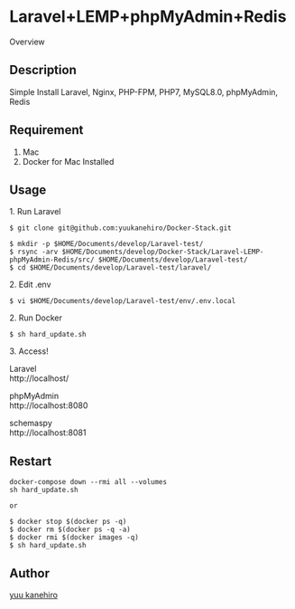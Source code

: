 Laravel+LEMP+phpMyAdmin+Redis
====

Overview

## Description

Simple Install Laravel, Nginx, PHP-FPM, PHP7, MySQL8.0, phpMyAdmin, Redis


## Requirement

1. Mac
2. Docker for Mac Installed


## Usage


<p>1. Run Laravel</p>

```
$ git clone git@github.com:yuukanehiro/Docker-Stack.git

$ mkdir -p $HOME/Documents/develop/Laravel-test/
$ rsync -arv $HOME/Documents/develop/Docker-Stack/Laravel-LEMP-phpMyAdmin-Redis/src/ $HOME/Documents/develop/Laravel-test/
$ cd $HOME/Documents/develop/Laravel-test/laravel/
```

<p>2. Edit .env</p>

```
$ vi $HOME/Documents/develop/Laravel-test/env/.env.local
```


<p>2. Run Docker</p>

```
$ sh hard_update.sh
```


<p>3. Access!</p>

Laravel  
http://localhost/  

phpMyAdmin  
http://localhost:8080  

schemaspy  
http://localhost:8081  



## Restart


```
docker-compose down --rmi all --volumes
sh hard_update.sh

or

$ docker stop $(docker ps -q)
$ docker rm $(docker ps -q -a)
$ docker rmi $(docker images -q)
$ sh hard_update.sh
```



## Author

[yuu kanehiro](https://github.com/yuukanehiro)
